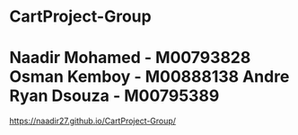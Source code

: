 # CartProject-Group
# Naadir Mohamed - M00793828  Osman Kemboy - M00888138  Andre Ryan Dsouza - M00795389 
https://naadir27.github.io/CartProject-Group/